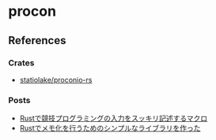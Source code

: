 # procon

## References

### Crates

- [statiolake/proconio-rs](https://github.com/statiolake/proconio-rs)

### Posts

- [Rustで競技プログラミングの入力をスッキリ記述するマクロ](https://qiita.com/tanakh/items/0ba42c7ca36cd29d0ac8)
- [Rustでメモ化を行うためのシンプルなライブラリを作った](https://tanakh.hatenablog.com/entry/2020/02/01/160442)
